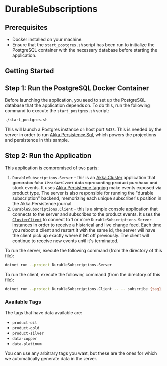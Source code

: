 # DurableSubscriptions          

## Prerequisites

- Docker installed on your machine.
- Ensure that the `start_postgres.sh` script has been run to initialize the PostgreSQL container with the necessary database before starting the application.

## Getting Started

## Step 1: Run the PostgreSQL Docker Container

Before launching the application, you need to set up the PostgreSQL database that the application depends on. To do this, run the following command to execute the `start_postgres.sh` script:

```bash
./start_postgres.sh
```

This will launch a Postgres instance on host port `5433`. This is needed by the server in order to run [Akka.Persistence.Sql](https://github.com/akkadotnet/Akka.Persistence.Sql), which powers the projections  and persistence in this sample.

## Step 2: Run the Application

This application is compromised of two parts:

1. `DurableSubscriptions.Server` - this is an [Akka.Cluster](https://getakka.net/articles/clustering/cluster-overview.html) application that generates fake `IProductEvent` data representing product purchase and stock events. It uses [Akka.Persistence tagging](https://getakka.net/articles/persistence/persistence-query.html#eventsbytag-and-currenteventsbytag) make events exposed via product type. The server is also responsible for running the "durable subscription" backend, memorizing each unique subscriber's position in the Akka.Persistence journal.
2. `DurableSubscriptions.Client` - this is a simple console application that connects to the server and subscribes to the product events. It uses the [`ClusterClient`](https://getakka.net/articles/clustering/cluster-client.html) to connect to 1 or more `DurableSubscriptions.Server` instances in order to receive a historical and live change feed. Each time you reboot a client and restart it with the same id, the server will have the client pick up exactly where it left off previously. The client will continue to receive new events until it's terminated.

To run the server, execute the following command (from the directory of this file):

```bash
dotnet run --project DurableSubscriptions.Server
```

To run the client, execute the following command (from the directory of this file):

```bash
dotnet run --project DurableSubscriptions.Client -- -- subscribe {tag1,tag2,tag3} --subscriber-id {yourSubscriberId} [--page-size 10]
```

### Available Tags

The tags that have data available are:

* `product-oil`
* `product-gold`
* `product-silver`
* `data-copper`
* `data-platinum`

You can use any arbitrary tags you want, but these are the ones for which we automatically generate data in the server.
